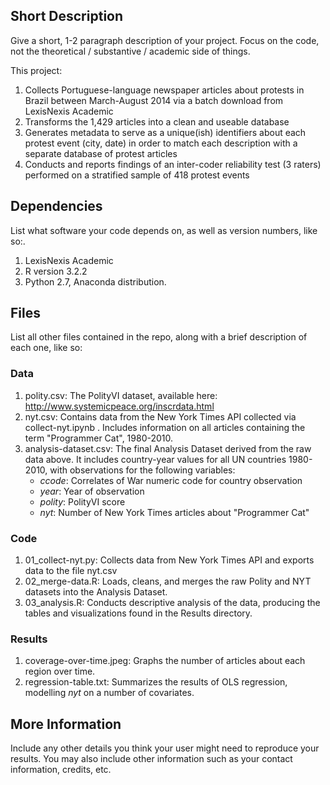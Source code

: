 
## Short Description

Give a short, 1-2 paragraph description of your project. Focus on the code, not the theoretical / substantive / academic side of things. 

This project:
1. Collects Portuguese-language newspaper articles about protests in Brazil between March-August 2014 via a batch download from LexisNexis Academic 
2. Transforms the 1,429 articles into a clean and useable database
3. Generates metadata to serve as a unique(ish) identifiers about each protest event (city, date) in order to match each description with a separate database of protest articles
4. Conducts and reports findings of an inter-coder reliability test (3 raters) performed on a stratified sample of 418 protest events

## Dependencies

List what software your code depends on, as well as version numbers, like so:.

1. LexisNexis Academic
2. R version 3.2.2
2. Python 2.7, Anaconda distribution.

## Files

List all other files contained in the repo, along with a brief description of each one, like so:

### Data

1. polity.csv: The PolityVI dataset, available here: http://www.systemicpeace.org/inscrdata.html
2. nyt.csv: Contains data from the New York Times API collected via collect-nyt.ipynb . Includes information on all articles containing the term "Programmer Cat", 1980-2010.
3. analysis-dataset.csv: The final Analysis Dataset derived from the raw data above. It includes country-year values for all UN countries 1980-2010, with observations for the following variables: 
    - *ccode*: Correlates of War numeric code for country observation
    - *year*: Year of observation
    - *polity*: PolityVI score
    - *nyt*: Number of New York Times articles about "Programmer Cat"

### Code

1. 01_collect-nyt.py: Collects data from New York Times API and exports data to the file nyt.csv
2. 02_merge-data.R: Loads, cleans, and merges the raw Polity and NYT datasets into the Analysis Dataset.
2. 03_analysis.R: Conducts descriptive analysis of the data, producing the tables and visualizations found in the Results directory.

### Results

1. coverage-over-time.jpeg: Graphs the number of articles about each region over time.
2. regression-table.txt: Summarizes the results of OLS regression, modelling *nyt* on a number of covariates.

## More Information

Include any other details you think your user might need to reproduce your results. You may also include other information such as your contact information, credits, etc.
